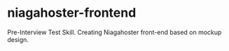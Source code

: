 # niagahoster-frontend
Pre-Interview Test Skill. Creating Niagahoster front-end based on mockup design.
